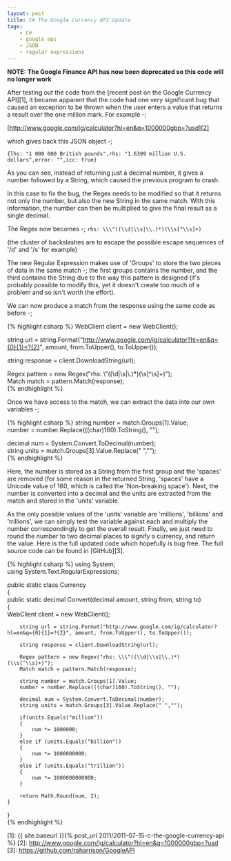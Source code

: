 ```yaml
---
layout: post
title: C# The Google Currency API Update
tags:
    - C#
    - google api
    - JSON
    - regular expressions
---
```


**NOTE: The Google Finance API has now been deprecated so this code will no longer work**

After testing out the code from the [recent post on the Google Currency API][1], it became apparent that the code had one very significant bug that caused an exception to be thrown when the user enters a value that returns a result over the one million mark. For example -;

[http://www.google.com/ig/calculator?hl=en&q=1000000gbp=?usd][2]

which gives back this JSON object -;

`{lhs: "1 000 000 British pounds",rhs: "1.6399 million U.S. dollars",error: "",icc: true}`

As you can see, instead of returning just a decimal number, it gives a number followed by a String, which caused the previous program to crash.

In this case to fix the bug, the Regex needs to be modified so that it returns not only the number, but also the new String in the same match. With this information, the number can then be multiplied to give the final result as a single decimal.

The Regex now becomes -;
`rhs: \\\"((\\d|\\s|\\.)*)(\\s[^\\s]+)`

(the cluster of backslashes are to escape the possible escape sequences of '/d' and '/s' for example)

The new Regular Expression makes use of 'Groups' to store the two pieces of data in the same match -; the first groups contains the number, and the third contains the String due to the way this pattern is designed (it's probably possible to modify this, yet it doesn't create too much of a problem and so isn't worth the effort).

We can now produce a match from the response using the same code as before -;

{% highlight csharp %}
WebClient client = new WebClient();

string url = string.Format("http://www.google.com/ig/calculator?hl=en&q={0}{1}=?{2}", amount, from.ToUpper(), to.ToUpper());

string response = client.DownloadString(url);

Regex pattern = new Regex("rhs: \\\"((\\d|\\s|\\.)\*)(\\s[^\\s]+)");  
Match match = pattern.Match(response);  
{% endhighlight %}

Once we have access to the match, we can extract the data into our own variables -;

{% highlight csharp %}
string number = match.Groups[1].Value;  
number = number.Replace(((char)160).ToString(), "");

decimal num = System.Convert.ToDecimal(number);  
string units = match.Groups[3].Value.Replace(" ","");  
{% endhighlight %}

Here, the number is stored as a String from the first group and the 'spaces' are removed (for some reason in the returned String, 'spaces' have a Unicode value of 160, which is called the 'Non-breaking space'). Next, the number is converted into a decimal and the units are extracted from the match and stored in the 'units' variable.

As the only possible values of the 'units' variable are 'millions', 'billions' and 'trillions', we can simply test the variable against each and multiply the number correspondingly to get the overall result. Finally, we just need to round the number to two decimal places to signify a currency, and return the value. Here is the full updated code which hopefully is bug free. The full source code can be found in [GitHub][3].

{% highlight csharp %}
using System;  
using System.Text.RegularExpressions;

public static class Currency  
{  
 public static decimal Convert(decimal amount, string from, string to)  
 {  
 WebClient client = new WebClient();

    	string url = string.Format("http://www.google.com/ig/calculator?hl=en&q={0}{1}=?{2}", amount, from.ToUpper(), to.ToUpper());

    	string response = client.DownloadString(url);

    	Regex pattern = new Regex("rhs: \\\"((\\d|\\s|\\.)*)(\\s[^\\s]+)");
    	Match match = pattern.Match(response);

    	string number = match.Groups[1].Value;
    	number = number.Replace(((char)160).ToString(), "");

    	decimal num = System.Convert.ToDecimal(number);
    	string units = match.Groups[3].Value.Replace(" ","");

    	if(units.Equals("million"))
    	{
    		num *= 1000000;
    	}
    	else if (units.Equals("billion"))
    	{
    		num *= 1000000000;
    	}
    	else if (units.Equals("trillion"))
    	{
    		num *= 1000000000000;
    	}

    	return Math.Round(num, 2);
    }

}  
{% endhighlight %}

[1]: {{ site.baseurl }}{% post_url 2011/2011-07-15-c-the-google-currency-api %}
[2]: http://www.google.com/ig/calculator?hl=en&q=1000000gbp=?usd
[3]: https://github.com/raharrison/GoogleAPI
